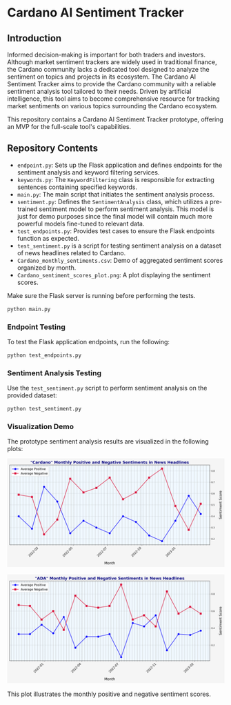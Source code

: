 # Cardano AI Sentiment Tracker

## Introduction
Informed decision-making is important for both traders and investors. Although market sentiment trackers are widely used in traditional finance, the Cardano community lacks a dedicated tool designed to analyze the sentiment on topics and projects in its ecosystem. The Cardano AI Sentiment Tracker aims to provide the Cardano community with a reliable sentiment analysis tool tailored to their needs. Driven by artificial intelligence, this tool aims to become comprehensive resource for tracking market sentiments on various topics surrounding the Cardano ecosystem.

This repository contains a Cardano AI Sentiment Tracker prototype, offering an MVP for the full-scale tool's capabilities.

## Repository Contents

- `endpoint.py`: Sets up the Flask application and defines endpoints for the sentiment analysis and keyword filtering services.
- `keywords.py`: The `KeywordFiltering` class is responsible for extracting sentences containing specified keywords.
- `main.py`: The main script that initiates the sentiment analysis process.
- `sentiment.py`: Defines the `SentimentAnalysis` class, which utilizes a pre-trained sentiment model to perform sentiment analysis. This model is just for demo purposes since the final model will contain much more powerful models fine-tuned to relevant data.
- `test_endpoints.py`: Provides test cases to ensure the Flask endpoints function as expected.
- `test_sentiment.py` is a script for testing sentiment analysis on a dataset of news headlines related to Cardano.
- `Cardano_monthly_sentiments.csv`: Demo of aggregated sentiment scores organized by month.
- `Cardano_sentiment_scores_plot.png`: A plot displaying the sentiment scores.

Make sure the Flask server is running before performing the tests.
```bash
python main.py
```

### Endpoint Testing

To test the Flask application endpoints, run the following:

```bash
python test_endpoints.py
```

### Sentiment Analysis Testing

Use the `test_sentiment.py` script to perform sentiment analysis on the provided dataset:

```bash
python test_sentiment.py
```

### Visualization Demo

The prototype sentiment analysis results are visualized in the following plots:

![Cardano Sentiment Scores Plot](Cardano_sentiment_scores_plot.png)

![ADA Sentiment Scores Plot](ADA_sentiment_scores_plot.png)

This plot illustrates the monthly positive and negative sentiment scores.
